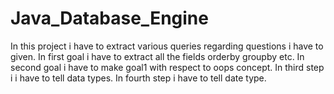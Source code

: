 # Java_Database_Engine
In this project i have to extract various queries regarding questions i have to given.
In first goal i have to extract all the fields orderby groupby etc.
In second goal i have to make goal1 with respect to oops concept.
In third step i i have to tell data types.
In fourth step i have to tell date type. 
